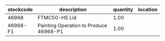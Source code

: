 |stockcode|description|quantity|location|
|---------|-----------|--------|--------|
|46968|FTMC50-HS Lid|1.00||
|46968-F1|Painting Operation to Produce 46968-P1|1.00||
